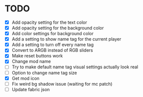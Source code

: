 # TODO
- [x] Add opacity setting for the text color
- [x] Add opacity setting for the background color
- [x] Add color settings for background color
- [x] Add a setting to show name tag for the current player
- [x] Add a setting to turn off every name tag
- [x] Convert to ARGB instead of RGB sliders
- [x] Make reset buttons work
- [x] Change mod name
- [ ] Try to make default name tag visual settings actually look real
- [ ] Option to change name tag size
- [x] Get mod icon
- [ ] Fix weird bg shadow issue (waiting for mc patch)
- [ ] Update fabric json
